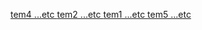 <a href="https://elbionory.github.io/week2/temp4/dist/">tem4 ...etc </a>
<a href="https://elbionory.github.io/week2/temp2/dist/">tem2 ...etc </a>
<a href="https://elbionory.github.io/week2/temp1/dist/">tem1 ...etc </a>
<a href="https://elbionory.github.io/week2/temp5/dist/">tem5 ...etc </a>
